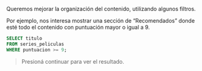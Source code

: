 Queremos mejorar la organización del contenido, utilizando algunos filtros. 

Por ejemplo, nos interesa mostrar una sección de “Recomendados” donde esté todo el contenido con puntuación mayor o igual a 9. 

```sql
SELECT titulo 
FROM series_peliculas 
WHERE puntuacion >= 9;
```

> Presioná continuar para ver el resultado.

<div
  class='mu-sql-table'
  data-name='series_peliculas'
  data-columns='["titulo, "descripcion", "creador", "personajes", "temporadas", "puntuacion"]'
  data-rows='[
    ["Stranger Things", "The Duffer Brothers", "Eleven, Mike, Will, Dustin, Lucas, Hopper, Joyce, Nancy, Jonathan, Steve", 2, 2016, 10], 
    ["Breaking Bad", "Vince Gilligan", "Walter White, Jesse Pinkman, Gus Fring, Saul Goodman, Mike Ehrmantraut, Hank Schrader, Tuco Salamanca, Skyler White", 5, 2008, 9.7], 
    ["IT", "Stephen King", "El payaso Pennywise, Beverly Marsh, Richie Tozier, Bill Denbrough, Eddie Kaspbrak, Stanley Uris, Ben Hanscom, Mike Hanlon, Georgie Denbrough", NULL, 2017, 8.9]
  ]'>
</div>
